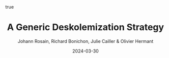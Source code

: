 ---
title: "A Generic Deskolemization Strategy"
conf: 25th International Conference on Logic for Programming, Artificial Intelligence and Reasoning (LPAR 25)
author: Johann Rosain, Richard Bonichon, Julie Cailler & Olivier Hermant
publisher: Springer
date: 2024-03-30
categories: [conferences]
math: true
mermaid: true
attachment: lpar2024.pdf
bibtex: lpar2024.txt
doi: 
---